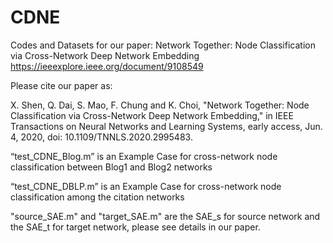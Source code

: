 # CDNE
Codes and Datasets for our paper: 
Network Together: Node Classification via Cross-Network Deep Network Embedding https://ieeexplore.ieee.org/document/9108549

Please cite our paper as:

X. Shen, Q. Dai, S. Mao, F. Chung and K. Choi, "Network Together: Node Classification via Cross-Network Deep Network Embedding," in IEEE Transactions on Neural Networks and Learning Systems, early access, Jun. 4, 2020, doi: 10.1109/TNNLS.2020.2995483.

“test_CDNE_Blog.m” is an Example Case for cross-network node classification between Blog1 and Blog2 networks 

“test_CDNE_DBLP.m” is an Example Case for cross-network node classification among the citation networks

"source_SAE.m" and "target_SAE.m" are the SAE_s for source network and the SAE_t for target network, please see details in our paper.
